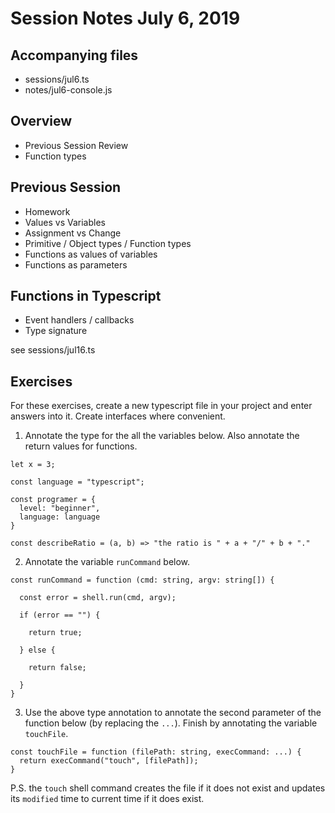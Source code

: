 # Session Notes July 6, 2019

## Accompanying files

- sessions/jul6.ts
- notes/jul6-console.js

## Overview

- Previous Session Review
- Function types

## Previous Session

- Homework
- Values vs Variables
- Assignment vs Change
- Primitive / Object types / Function types
- Functions as values of variables
- Functions as parameters

## Functions in Typescript

- Event handlers / callbacks
- Type signature

see sessions/jul16.ts

## Exercises

For these exercises, create a new typescript file in your project and enter answers into it. Create interfaces where convenient.

1. Annotate the type for the all the variables below. Also annotate the return values for functions. 
```
let x = 3;

const language = "typescript";

const programer = {
  level: "beginner",
  language: language
}

const describeRatio = (a, b) => "the ratio is " + a + "/" + b + "."

```

2. Annotate the variable `runCommand` below.

```
const runCommand = function (cmd: string, argv: string[]) {

  const error = shell.run(cmd, argv);

  if (error == "") {

    return true;

  } else {

    return false;

  }
}
```

3. Use the above type annotation to annotate the second parameter of the function below (by replacing the `...`). Finish by annotating the variable `touchFile`.
```
const touchFile = function (filePath: string, execCommand: ...) {
  return execCommand("touch", [filePath]);
}
```
P.S. the `touch` shell command creates the file if it does not exist and updates its `modified` time to current time if it does exist.
